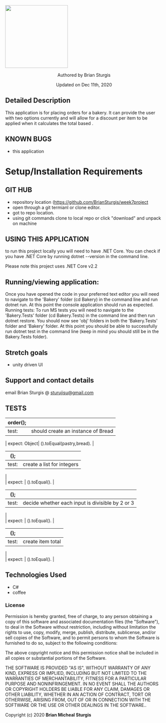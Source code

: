 

<div align="left">
<img src="https://github.com/BrianSturgis.png" width="200px" height="auto" >
</div>
<p align="center"> Authored by Brian Sturgis</p>
<p align="center">Updated on Dec 11th, 2020</p>


## Detailed Description
This application is for placing orders for a bakery. It can provide the user with two options currently and will allow for a discount per item to be applied when it calculates the total based .

## KNOWN BUGS
- this application 

# Setup/Installation Requirements

## GIT HUB
- repository location (https://github.com/BrianSturgis/week7project
- open through a git termianl or clone editor.
- got to repo location.
- using git commands clone to local repo or click "download" and unpack on machine


## USING THIS APPLICATION
to run this project locally you will need to have .NET Core. You can check if you have .NET Core by running dotnet --version in the command line. 

Please note this project uses .NET Core v2.2

## Running/viewing application:
Once you have opened the code in your preferred text editor you will need to navigate to the 'Bakery' folder (cd Bakery) in the command line and run dotnet run.
At this point the console application should run as expected.
Running tests:
To run MS tests you will need to navigate to the 'Bakery.Tests' folder (cd Bakery.Tests) in the command line and then run dotnet restore.
You should now see 'obj' folders in both the 'Bakery.Tests' folder and 'Bakery' folder.
At this point you should be able to successfully run dotnet test in the command line (keep in mind you should still be in the Bakery.Tests folder).



## Stretch goals
- unity driven UI



## Support and contact details
email Brian Sturgis @ <sturujisu@gmail.com>


## TESTS



| order(); |  |
| ------| -----------|
| test: | should create an instance of Bread

  
| expect: Object| ().toEqual(pastry,bread). |


| (); |  |
| ------| -----------|
| test: |  create a list for integers                       |
|  
| expect:  | ().toEqual(). |


| (); |  |
| ------| -----------|
| test: |  decide whether each input is divisible by 2 or 3                       |
|  
| expect:  | ().toEqual(). |


| (); |  |
| ------| -----------|
| test: |  create item total                   |
|  
| expect:  | ().toEqual(). |



## Technologies Used

* C#
* coffee
  

### License

Permission is hereby granted, free of charge, to any person obtaining a copy of this software and associated documentation files (the "Software"), to deal in the Software without restriction, including without limitation the rights to use, copy, modify, merge, publish, distribute, sublicense, and/or sell copies of the Software, and to permit persons to whom the Software is furnished to do so, subject to the following conditions:

The above copyright notice and this permission notice shall be included in all copies or substantial portions of the Software.

THE SOFTWARE IS PROVIDED "AS IS", WITHOUT WARRANTY OF ANY KIND, EXPRESS OR IMPLIED, INCLUDING BUT NOT LIMITED TO THE WARRANTIES OF MERCHANTABILITY, FITNESS FOR A PARTICULAR PURPOSE AND NONINFRINGEMENT. IN NO EVENT SHALL THE AUTHORS OR COPYRIGHT HOLDERS BE LIABLE FOR ANY CLAIM, DAMAGES OR OTHER LIABILITY, WHETHER IN AN ACTION OF CONTRACT, TORT OR OTHERWISE, ARISING FROM, OUT OF OR IN CONNECTION WITH THE SOFTWARE OR THE USE OR OTHER DEALINGS IN THE SOFTWARE..



Copyright (c) 2020 **Brian Micheal Sturgis**

